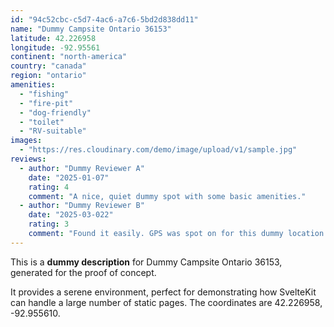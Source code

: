 ```yaml
---
id: "94c52cbc-c5d7-4ac6-a7c6-5bd2d838dd11"
name: "Dummy Campsite Ontario 36153"
latitude: 42.226958
longitude: -92.95561
continent: "north-america"
country: "canada"
region: "ontario"
amenities:
  - "fishing"
  - "fire-pit"
  - "dog-friendly"
  - "toilet"
  - "RV-suitable"
images:
  - "https://res.cloudinary.com/demo/image/upload/v1/sample.jpg"
reviews:
  - author: "Dummy Reviewer A"
    date: "2025-01-07"
    rating: 4
    comment: "A nice, quiet dummy spot with some basic amenities."
  - author: "Dummy Reviewer B"
    date: "2025-03-022"
    rating: 3
    comment: "Found it easily. GPS was spot on for this dummy location."
---
```


This is a **dummy description** for Dummy Campsite Ontario 36153, generated for the proof of concept.

It provides a serene environment, perfect for demonstrating how SvelteKit can handle a large number of static pages. The coordinates are 42.226958, -92.955610.
